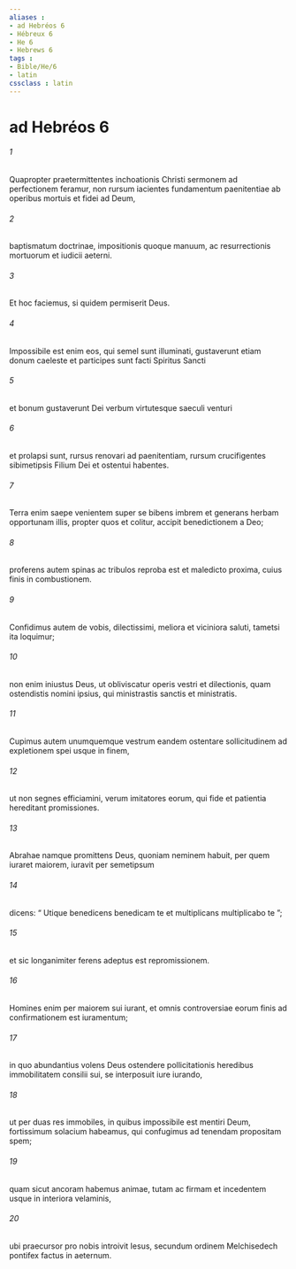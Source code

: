 ```yaml
---
aliases : 
- ad Hebréos 6
- Hébreux 6
- He 6
- Hebrews 6
tags : 
- Bible/He/6
- latin
cssclass : latin
---
```


# ad Hebréos 6

###### 1
Quapropter praetermittentes inchoationis Christi sermonem ad perfectionem feramur, non rursum iacientes fundamentum paenitentiae ab operibus mortuis et fidei ad Deum, 
###### 2
baptismatum doctrinae, impositionis quoque manuum, ac resurrectionis mortuorum et iudicii aeterni. 
###### 3
Et hoc faciemus, si quidem permiserit Deus.
###### 4
Impossibile est enim eos, qui semel sunt illuminati, gustaverunt etiam donum caeleste et participes sunt facti Spiritus Sancti 
###### 5
et bonum gustaverunt Dei verbum virtutesque saeculi venturi 
###### 6
et prolapsi sunt, rursus renovari ad paenitentiam, rursum crucifigentes sibimetipsis Filium Dei et ostentui habentes. 
###### 7
Terra enim saepe venientem super se bibens imbrem et generans herbam opportunam illis, propter quos et colitur, accipit benedictionem a Deo; 
###### 8
proferens autem spinas ac tribulos reproba est et maledicto proxima, cuius finis in combustionem.
###### 9
Confidimus autem de vobis, dilectissimi, meliora et viciniora saluti, tametsi ita loquimur; 
###### 10
non enim iniustus Deus, ut obliviscatur operis vestri et dilectionis, quam ostendistis nomini ipsius, qui ministrastis sanctis et ministratis. 
###### 11
Cupimus autem unumquemque vestrum eandem ostentare sollicitudinem ad expletionem spei usque in finem, 
###### 12
ut non segnes efficiamini, verum imitatores eorum, qui fide et patientia hereditant promissiones.
###### 13
Abrahae namque promittens Deus, quoniam neminem habuit, per quem iuraret maiorem, iuravit per semetipsum 
###### 14
dicens: “ Utique benedicens benedicam te et multiplicans multiplicabo te ”; 
###### 15
et sic longanimiter ferens adeptus est repromissionem. 
###### 16
Homines enim per maiorem sui iurant, et omnis controversiae eorum finis ad confirmationem est iuramentum; 
###### 17
in quo abundantius volens Deus ostendere pollicitationis heredibus immobilitatem consilii sui, se interposuit iure iurando, 
###### 18
ut per duas res immobiles, in quibus impossibile est mentiri Deum, fortissimum solacium habeamus, qui confugimus ad tenendam propositam spem; 
###### 19
quam sicut ancoram habemus animae, tutam ac firmam et incedentem usque in interiora velaminis, 
###### 20
ubi praecursor pro nobis introivit Iesus, secundum ordinem Melchisedech pontifex factus in aeternum.
